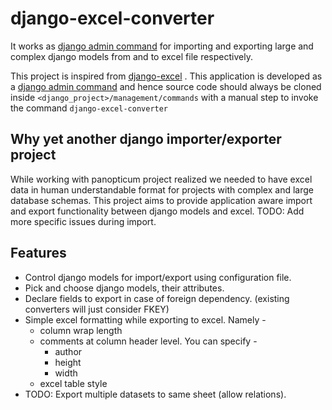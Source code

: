 # django-excel-converter
It works as [django admin command](https://docs.djangoproject.com/en/3.0/howto/custom-management-commands/) 
for importing and exporting large and complex django models from and to excel file respectively.

This project is inspired from [django-excel](https://github.com/pyexcel-webwares/django-excel) . 
This application is developed as a [django admin command](https://docs.djangoproject.com/en/3.0/howto/custom-management-commands/) and hence source code should always be cloned inside `<django_project>/management/commands` with a manual step to invoke the command `django-excel-converter`

## Why yet another django importer/exporter project
While working with panopticum project realized we needed to have excel data in human understandable format for projects with complex and large database schemas.
This project aims to provide application aware import and export functionality between django models and excel.
TODO: Add more specific issues during import.
  
## Features
* Control django models for import/export using configuration file.
* Pick and choose django models, their attributes.
* Declare fields to export in case of foreign dependency. (existing converters will just consider FKEY)
* Simple excel formatting while exporting to excel. Namely - 
  * column wrap length
  * comments at column header level. You can specify - 
    * author
    * height
    * width
  * excel table style
* TODO: Export multiple datasets to same sheet (allow relations).

  
